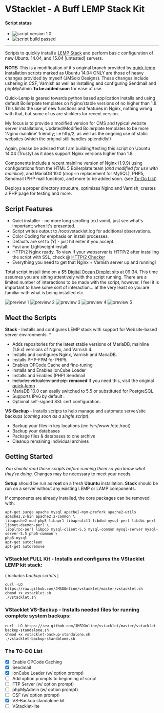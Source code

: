 VStacklet - A Buff LEMP Stack Kit
==========

#### Script status

- ![script version 1.0](http://b.repl.ca/v1/script_version-1.0-446CB3.png) 
- ![script build passed](http://b.repl.ca/v1/script_build-passed-1E824C.png) 

--------

Scripts to quickly install a [LEMP Stack](https://lemp.io) and perform basic configuration of new Ubuntu 14.04, and 15.04 [untested] servers.

**NOTE:** This is a modification of it's original branch provided by <a href="https://github.com/jbradach/quick-lemp/" target="_blank">quick-lemp</a>. Installation scripts marked as Ubuntu 14.04 ONLY are those of heavy changes provided by myself (JMSolo Designs). These changes include ushering in CSF, Varnish as well as installing and configuring Sendmail and phpMyAdmin **To be added soon** for ease of use. 

Quick-Lemp is geared towards python based application installs and using default Boilerplate templates on Nginx/stable versions of no higher than 1.8. This limits the use of new functions and features in Nginx, nothing wrong with that, but some of us are sticklers for recent version. 

My focus is to provide a modified version for CMS and typical website server installations, Updated/Modified Boilerplate templates to be more 'Nginx mainline' friendly; i.e http/2, as well as the ongoing use of static websites (which the original still handles splendidly!)

Again, please be advised that I am building/testing this script on Ubuntu 14.04 (Trusty) as it does support Nginx versions higher than 1.8.

Components include a recent mainline version of Nginx (1.9.9) using configurations from the HTML 5 Boilerplate team (_and modified for use with mainline_), and MariaDB 10.0 (drop-in replacement for MySQL), PHP5, Sendmail (PHP mail function), and more to be added soon. (see [To-Do List](#the-to-do-list))

Deploys a proper directory strucutre, optimizes Nginx and Varnish, creates a PHP page for testing and more.

Script Features
--------
  * Quiet installer - no more long scrolling text vomit, just see what's important; when it's presented.
  * Script writes output to /root/vstacklet.log for additional observations.
  * Color Coding for emphasis on install processes.
  * Defaults are set to (Y) - just hit enter if you accept.
  * Fast and Lightweight install.
  * HTTP/2 Nginx ready. To view if your webserver is HTTP/2 after installing the script with SSL, check @ <a href="http://h2.nix-admin.com/" target="_blank">HTTP/2 Checker</a>
  * Everything you need to get that Nginx + Varnish server up and running!

Total script install time on a $5 <a href="https://www.digitalocean.com/?refcode=917d3ff0e1c8" target="_blank">Digital Ocean Droplet</a> sits at 09:34. This time assumes you are sitting attentively with the script running. There are a limited number of interactions to be made with the script, however, I feel it is important to have some sort of interaction... at the very least so you are familiar with what is being installed etc.

![preview 1](https://github.com/JMSDOnline/vstacklet/blob/master/images/vstacklet-p1.png "vstacklet preview 1")
![preview 2](https://github.com/JMSDOnline/vstacklet/blob/master/images/vstacklet-p2.png "vstacklet preview 2")
![preview 3](https://github.com/JMSDOnline/vstacklet/blob/master/images/vstacklet-p3.png "vstacklet preview 3")
![preview 4](https://github.com/JMSDOnline/vstacklet/blob/master/images/vstacklet-p4.png "vstacklet preview 4")
![preview 5](https://github.com/JMSDOnline/vstacklet/blob/master/images/vstacklet-p5.png "vstacklet preview 5")

 Meet the Scripts
--------

__Stack__ - Installs and configures LEMP stack with support for Website-based server environments.
  *
  * Adds repositories for the latest stable versions of MariaDB, mainline (1.9.x) versions of Nginx, and Varnish 4.
  * Installs and configures Nginx, Varnish and MariaDB.
  * Installs PHP-FPM for PHP5.
  * Enables OPCode Cache and fine-tuning
  * Installs and Enables IonCube Loader
  * Installs and Enables (PHP) Sendmail
  * ~~Includes virtualenv and pip.~~ **removed** If you need this, visit the original [quick-lemp](https://github.com/jbradach/quick-lemp/)
  * MariaDB 10.0 can easily switched to 5.5 or substituted for PostgreSQL.
  * Supports IPv6 by default .
  * Optional self-signed SSL cert configuration.

__VS-Backup__ - Installs scripts to help manage and automate server/site backups (_coming soon as a single script_).
  * Backup your files in key locations (ex: /srv/www /etc /root)
  * Backup your databases
  * Package files & databases to one archive
  * Cleanup remaining individual archives


Getting Started
----------------
_You should read these scripts before running them so you know what they're
doing._ Changes may be necessary to meet your needs.

__Setup__ should be run as __root__ on a fresh __Ubuntu__ installation. __Stack__ should be run on a server without any existing LEMP or LAMP components.

If components are already installed, the core packages can be removed with:
```
apt-get purge apache mysql apache2-mpm-prefork apache2-utils apache2.2-bin apache2.2-common \
libapache2-mod-php5 libapr1 libaprutil1 libdbd-mysql-perl libdbi-perl libnet-daemon-perl \
libplrpc-perl libpq5 mysql-client-5.5 mysql-common mysql-server mysql-server-5.5 php5-common \ 
php5-mysql
apt-get autoclean
apt-get autoremove
```

### VStacklet FULL Kit - Installs and configures the VStacklet LEMP kit stack:
( _includes backup scripts_ )
```
curl -LO https://raw.github.com/JMSDOnline/vstacklet/master/vstacklet.sh
chmod +x vstacklet.sh
./vstacklet.sh
```

### VStacklet VS-Backup - Installs needed files for running complete system backups:
```
curl -LO https://raw.github.com/JMSDOnline/vstacklet/master/vstacklet-backup-standalone.sh
chmod +x vstacklet-backup-standalone.sh
./vstacklet-backup-standalone.sh
```

### The TO-DO List
- [x] Enable OPCode Caching
- [x] Sendmail
- [x] IonCube Loader (w/ option prompt)
- [ ] Add option prompts to beginning of script
- [ ] FTP Server (w/ option prompt)
- [ ] phpMyAdmin (w/ option prompt)
- [ ] CSF (w/ option prompt)
- [x] VS-Backup standalone kit
- [ ] VStacklet-lite 